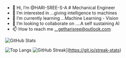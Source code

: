 - 👋 Hi, I’m @HARI-SREE-S-A # Mechanical Engineer
- 👀 I’m interested in ...giving intelligence to machines
- 🌱 I’m currently learning ...Machine Learning - Vision
- 💞️ I’m looking to collaborate on ....A self sustaining AI 
- 📫 How to reach me ...getharisree@outlook.com

![GitHub Stats](https://github-readme-stats.vercel.app/api?username=HARI-SREE-S-A&theme=tokyonight)


![Top Langs](https://github-readme-stats.vercel.app/api/top-langs/?username=HARI-SREE-S-A&langs_count=8&layout=compact)
![GitHub Streak](https://streak-stats.demolab.com/?user=HARI-SREE-S-A)](https://git.io/streak-stats)
